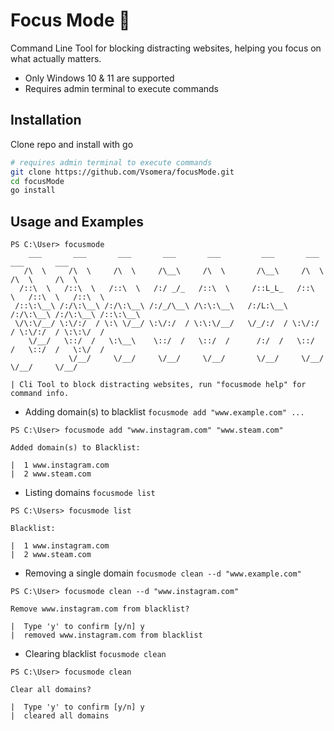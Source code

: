 
# Focus Mode 🌃

Command Line Tool for blocking distracting websites, helping you focus on what actually matters.
- Only Windows 10 & 11 are supported
- Requires admin terminal to execute commands

## Installation

Clone repo and install with go

```bash
# requires admin terminal to execute commands
git clone https://github.com/Vsomera/focusMode.git
cd focusMode
go install
```
    
## Usage and Examples

```
PS C:\User> focusmode
    ___       ___       ___       ___       ___         ___       ___       ___       ___
   /\  \     /\  \     /\  \     /\__\     /\  \       /\__\     /\  \     /\  \     /\  \
  /::\  \   /::\  \   /::\  \   /:/ _/_   /::\  \     /::L_L_   /::\  \   /::\  \   /::\  \
 /::\:\__\ /:/\:\__\ /:/\:\__\ /:/_/\__\ /\:\:\__\   /:/L:\__\ /:/\:\__\ /:/\:\__\ /::\:\__\
 \/\:\/__/ \:\/:/  / \:\ \/__/ \:\/:/  / \:\:\/__/   \/_/:/  / \:\/:/  / \:\/:/  / \:\:\/  /
    \/__/   \::/  /   \:\__\    \::/  /   \::/  /      /:/  /   \::/  /   \::/  /   \:\/  /
             \/__/     \/__/     \/__/     \/__/       \/__/     \/__/     \/__/     \/__/

| Cli Tool to block distracting websites, run "focusmode help" for command info.
```
- Adding domain(s) to blacklist `focusmode add "www.example.com" ...`
```
PS C:\User> focusmode add "www.instagram.com" "www.steam.com"

Added domain(s) to Blacklist:

|  1 www.instagram.com
|  2 www.steam.com
```
- Listing domains `focusmode list`
```
PS C:\Users> focusmode list

Blacklist:

|  1 www.instagram.com
|  2 www.steam.com
```

- Removing a single domain `focusmode clean --d "www.example.com"`

```
PS C:\User> focusmode clean --d "www.instagram.com"

Remove www.instagram.com from blacklist?

|  Type 'y' to confirm [y/n] y
|  removed www.instagram.com from blacklist
```
- Clearing blacklist `focusmode clean`
```
PS C:\User> focusmode clean

Clear all domains?

|  Type 'y' to confirm [y/n] y
|  cleared all domains
```
